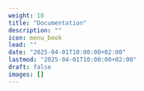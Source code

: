 ```yaml
---
weight: 10
title: "Documentation"
description: ""
icon: menu_book
lead: ""
date: "2025-04-01T10:00:00+02:00"
lastmod: "2025-04-01T10:00:00+02:00"
draft: false
images: []
---
```

